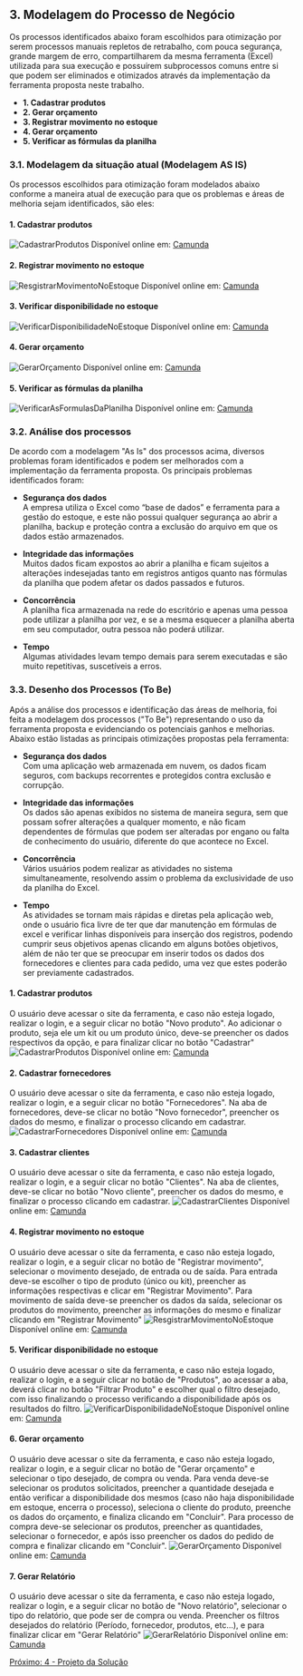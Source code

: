 ## 3. Modelagem do Processo de Negócio
Os processos identificados abaixo foram escolhidos para otimização por serem processos manuais repletos de retrabalho, com pouca segurança, grande margem de erro, compartilharem da mesma ferramenta (Excel) utilizada para sua execução e possuírem subprocessos comuns entre si que podem ser eliminados e otimizados através da implementação da ferramenta proposta neste trabalho.  
- **1. Cadastrar produtos**
- **2. Gerar orçamento**
- **3. Registrar movimento no estoque**
- **4. Gerar orçamento**
- **5. Verificar as fórmulas da planilha**

### 3.1. Modelagem da situação atual (Modelagem AS IS)
Os processos escolhidos para otimização foram modelados abaixo conforme a maneira atual de execução para que os problemas e áreas de melhoria sejam identificados, são eles:

#### 1. Cadastrar produtos
![CadastrarProdutos](images/bpmn/(As-Is)-1-Cadastrar-Produtos.png)
Disponível online em: [Camunda](https://modeler.cloud.camunda.io/share/70a327f8-1d79-4068-a80b-7f348e93504d)

#### 2. Registrar movimento no estoque
![ResgistrarMovimentoNoEstoque](images/bpmn/(As-Is)-2-Registrar-movimento-no-estoque.png)
Disponível online em: [Camunda](https://modeler.cloud.camunda.io/share/b060fecb-8e28-41b6-bc2d-dcb4a71d2b13)

#### 3. Verificar disponibilidade no estoque
![VerificarDisponibilidadeNoEstoque](images/bpmn/(As-Is)-3-Verificar-disponibilidade-no-estoque.png)
Disponível online em: [Camunda](https://modeler.cloud.camunda.io/share/2e4803af-2fe1-4ba3-8b2e-b94c8032bf88)

#### 4. Gerar orçamento
![GerarOrçamento](images/bpmn/(As-Is)-4-Gerar-orçamento.png)
Disponível online em: [Camunda](https://modeler.cloud.camunda.io/share/3319ae55-4aa2-4659-9530-3c96c93719a9)

#### 5. Verificar as fórmulas da planilha
![VerificarAsFormulasDaPlanilha](images/bpmn/(As-Is)-5-Verificar-as-formulas-da-planilha.png)
Disponível online em: [Camunda](https://modeler.cloud.camunda.io/share/9db1e703-689d-45a3-b39f-feb583207d54)

### 3.2. Análise dos processos
De acordo com a modelagem "As Is" dos processos acima, diversos problemas foram identificados e podem ser melhorados com a implementação da ferramenta proposta. Os principais problemas identificados foram:  

- **Segurança dos dados**  
A empresa utiliza o Excel como “base de dados” e ferramenta para a gestão do estoque, e este não possui qualquer segurança ao abrir a planilha, backup e proteção contra a exclusão do arquivo em que os dados estão armazenados.

- **Integridade das informações**  
Muitos dados ficam expostos ao abrir a planilha e ficam sujeitos a alterações indesejadas tanto em registros antigos quanto nas fórmulas da planilha que podem afetar os dados passados e futuros.

- **Concorrência**  
A planilha fica armazenada na rede do escritório e apenas uma pessoa pode utilizar a planilha por vez, e se a mesma esquecer a planilha aberta em seu computador, outra pessoa não poderá utilizar.

- **Tempo**  
Algumas atividades levam tempo demais para serem executadas e são muito repetitivas, suscetíveis a erros.

### 3.3.  Desenho dos Processos (To Be)
Após a análise dos processos e identificação das áreas de melhoria, foi feita a modelagem dos processos ("To Be") representando o uso da ferramenta proposta e evidenciando os potenciais ganhos e melhorias. Abaixo estão listadas as principais otimizações propostas pela ferramenta:

- **Segurança dos dados**  
Com uma aplicação web armazenada em nuvem, os dados ficam seguros, com backups recorrentes e protegidos contra exclusão e corrupção.

- **Integridade das informações**  
Os dados são apenas exibidos no sistema de maneira segura, sem que possam sofrer alterações a qualquer momento, e não ficam dependentes de fórmulas que podem ser alteradas por engano ou falta de conhecimento do usuário, diferente do que acontece no Excel.

- **Concorrência**  
Vários usuários podem realizar as atividades no sistema simultaneamente, resolvendo assim o problema da exclusividade de uso da planilha do Excel.

- **Tempo**  
As atividades se tornam mais rápidas e diretas pela aplicação web, onde o usuário fica livre de ter que dar manutenção em fórmulas de excel e verificar linhas disponíveis para inserção dos registros, podendo cumprir seus objetivos apenas clicando em alguns botões objetivos, além de não ter que se preocupar em inserir todos os dados dos fornecedores e clientes para cada pedido, uma vez que estes poderão ser previamente cadastrados.


#### 1. Cadastrar produtos
O usuário deve acessar o site da ferramenta, e caso não esteja logado, realizar o login, e a seguir clicar no botão "Novo produto". Ao adicionar o produto, seja ele um kit ou um produto único, deve-se preencher os dados respectivos da opção, e para finalizar clicar no botão "Cadastrar" 
![CadastrarProdutos](images/bpmn/(To-Be)-1-Cadastrar-Produtos.png)
Disponível online em: [Camunda](https://modeler.cloud.camunda.io/share/9c55d229-329e-4f8e-96cc-c29c2e12ec29)

#### 2. Cadastrar fornecedores
O usuário deve acessar o site da ferramenta, e caso não esteja logado, realizar o login, e a seguir clicar no botão "Fornecedores". Na aba de fornecedores, deve-se clicar no botão "Novo fornecedor", preencher os dados do mesmo, e finalizar o processo clicando em cadastrar.
![CadastrarFornecedores](images/bpmn/(To-Be)-2-Cadastrar-Fornecedores.png)
Disponível online em: [Camunda](https://modeler.cloud.camunda.io/share/a49c3f41-1cff-4eb2-b77c-5b7e12ed06aa)

#### 3. Cadastrar clientes
O usuário deve acessar o site da ferramenta, e caso não esteja logado, realizar o login, e a seguir clicar no botão "Clientes". Na aba de clientes, deve-se clicar no botão "Novo cliente", preencher os dados do mesmo, e finalizar o processo clicando em cadastrar.
![CadastrarClientes](images/bpmn/(To-Be)-3-Cadastrar-Clientes.png)
Disponível online em: [Camunda](https://modeler.cloud.camunda.io/share/c710523f-2b9f-4fc8-844f-1a489c649766)

#### 4. Registrar movimento no estoque
O usuário deve acessar o site da ferramenta, e caso não esteja logado, realizar o login, e a seguir clicar no botão de "Registrar movimento", selecionar o movimento desejado, de entrada ou de saída. Para entrada deve-se escolher o tipo de produto (único ou kit), preencher as informações respectivas e clicar em "Registrar Movimento". Para movimento de saída deve-se preencher os dados da saída, selecionar os produtos do movimento, preencher as informações do mesmo e finalizar clicando em "Registrar Movimento"
![ResgistrarMovimentoNoEstoque](images/bpmn/(To-Be)-4-Registrar-movimento-no-estoque.png)
Disponível online em: [Camunda](https://modeler.cloud.camunda.io/share/ac965f2f-c3f7-4a00-a83f-855b1a4ff396)

#### 5. Verificar disponibilidade no estoque
O usuário deve acessar o site da ferramenta, e caso não esteja logado, realizar o login, e a seguir clicar no botão de "Produtos", ao acessar a aba, deverá clicar no botão "Filtrar Produto" e escolher qual o filtro desejado, com isso finalizando o processo verificando a disponibilidade após os resultados do filtro.
![VerificarDisponibilidadeNoEstoque](images/bpmn/(To-Be)-5-Verificar-disponibilidade-no-estoque.png)
Disponível online em: [Camunda](https://modeler.cloud.camunda.io/share/b07e6266-5268-4a09-92f7-6fd8510b7ca2)

#### 6. Gerar orçamento
O usuário deve acessar o site da ferramenta, e caso não esteja logado, realizar o login, e a seguir clicar no botão de "Gerar orçamento" e selecionar o tipo desejado, de compra ou venda. Para venda deve-se selecionar os produtos solicitados, preencher a quantidade desejada e então verificar a disponibilidade dos mesmos (caso não haja disponibilidade em estoque, encerra o processo), seleciona o cliente do produto, preenche os dados do orçamento, e finaliza clicando em "Concluir". Para processo de compra deve-se selecionar os produtos, preencher as quantidades, selecionar o fornecedor, e após isso preencher os dados do pedido de compra e finalizar clicando em "Concluir".
![GerarOrçamento](images/bpmn/(To-Be)-6-Gerar-orçamento.png)
Disponível online em: [Camunda](https://modeler.cloud.camunda.io/share/a9d8adeb-42a0-40a5-bba9-4dd1445e7a08)

#### 7. Gerar Relatório
O usuário deve acessar o site da ferramenta, e caso não esteja logado, realizar o login, e a seguir clicar no botão de "Novo relatório", selecionar o tipo do relatório, que pode ser de compra ou venda. Preencher os filtros desejados do relatório (Período, fornecedor, produtos, etc...), e para finalizar clicar em "Gerar Relatório"
![GerarRelatório](images/bpmn/(To-Be)-7-Gerar-relatório.png)
Disponível online em: [Camunda](https://modeler.cloud.camunda.io/share/ff3c69fa-d6ec-4ecc-9732-b5521eee0a7d)

[Próximo: 4 - Projeto da Solução](4-Projeto-da-solucao.md)
